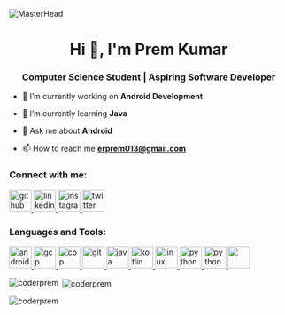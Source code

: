 ![MasterHead](https://1.bp.blogspot.com/-7A4WynwLsMw/XbBpCXG8fHI/AAAAAAAAMt4/uOa1bpLskYgrwGbllhSu2SDj_Mig8SXJQCLcBGAsYHQ/s1600/2000_600px.gif)
<h1 align="center">Hi 👋, I'm Prem Kumar</h1>
<h3 align="center">Computer Science Student | Aspiring Software Developer</h3>



- 🔭 I’m currently working on **Android Development**

- 🌱 I’m currently learning **Java**

- 💬 Ask me about **Android**

- 📫 How to reach me **erprem013@gmail.com**

<h3 align="left">Connect with me:</h3>
<a href="https://github.com/coderprem">
<img src='https://github.githubassets.com/images/modules/logos_page/GitHub-Mark.png' alt='github' height='40'>
</a>
<a href="https://www.linkedin.com/in/coderprem">
<img src='https://encrypted-tbn0.gstatic.com/images?q=tbn:ANd9GcTY_Mv5vDjvb-zTpraPCpByxtGNg8mgfoErEQ&usqp=CAU' alt='linkedin' height='40'>
</a>
<a href="https://www.instagram.com/_premkumar1">
<img src='https://encrypted-tbn0.gstatic.com/images?q=tbn:ANd9GcTUW8_2xflThAf1MA2NKFrZ5P6uc6T3yuMh4dfqyPpIDw&s' alt='instagram' height='40'>
</a>
<a href="https://twitter.com/PremKumar4448">
<img src='https://cdn-icons-png.flaticon.com/512/3536/3536424.png' alt='twitter' height='40'>
</a>




<h3 align="left">Languages and Tools:</h3>
<p align="left"> 
  <a href="https://developer.android.com/" target="_blank" rel="noreferrer">
<img src="https://cdn-images-1.medium.com/max/1200/1*3tLD4Ve66pbBpuawm9Fu9Q.png" alt="android" width="40" height="40"/>
</a> 
  <a href="https://cloud.google.com" target="_blank" rel="noreferrer"> <img src="https://www.vectorlogo.zone/logos/google_cloud/google_cloud-icon.svg" alt="gcp" width="40" height="40"/> 
  </a>
  <a href="https://www.w3schools.com/cpp/" target="_blank" rel="noreferrer">
<img src="https://w7.pngwing.com/pngs/46/626/png-transparent-c-logo-the-c-programming-language-computer-icons-computer-programming-source-code-programming-miscellaneous-template-blue.png" alt="cpp" width="40" height="40"/>
</a>
  <a href="https://git-scm.com/" target="_blank" rel="noreferrer"> <img src="https://www.vectorlogo.zone/logos/git-scm/git-scm-icon.svg" alt="git" width="40" height="40"/> 
  </a> 
  <a href="https://www.java.com" target="_blank" rel="noreferrer"> 
<img src="https://encrypted-tbn0.gstatic.com/images?q=tbn:ANd9GcQVUX8Zl1APi0f2wjMZo5lKGUAK-4BhznaPMQ&usqp=CAU" alt="java" width="40" height="40"/> 
</a>  
  <a href="https://kotlinlang.org" target="_blank" rel="noreferrer"> <img src="https://www.vectorlogo.zone/logos/kotlinlang/kotlinlang-icon.svg" alt="kotlin" width="40" height="40"/> 
  </a> 
  <a href="https://www.linux.org/" target="_blank" rel="noreferrer"> 
<img src="https://cdn-icons-png.flaticon.com/512/518/518713.png" alt="linux" width="40" height="40"/> 
  </a> 
 <a href="https://www.python.org" target="_blank" rel="noreferrer"> 
<img src="https://www.python.org/static/img/python-logo-large.c36dccadd999.png?1576869008" alt="python" width="40" height="40"/> 
</a> 
<a href="https://www.python.org" target="_blank" rel="noreferrer"> <img src="https://e7.pngegg.com/pngimages/840/443/png-clipart-html-5-logo-web-development-html-css3-canvas-element-web-design-w3c-html5-logo-miscellaneous-text-thumbnail.png" alt="python" width="40" height="40"/> 
</a> 
<a href="https://www.python.org" target="_blank" rel="noreferrer"> <img src="https://w7.pngwing.com/pngs/696/424/png-transparent-logo-css-css3-thumbnail.png" width="40" height="40"/> 
</a> 


<p><img align="left" src="https://github-readme-stats.vercel.app/api/top-langs?username=coderprem&show_icons=true&locale=en&layout=compact" alt="coderprem" /></p>

<p>&nbsp;<img align="center" src="https://github-readme-stats.vercel.app/api?username=coderprem&show_icons=true&locale=en" alt="coderprem" /></p>

<p><img align="center" src="https://github-readme-streak-stats.herokuapp.com/?user=coderprem&" alt="coderprem" /></p>
